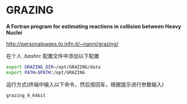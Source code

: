 <!-- GRAZING.md --- 
;; 
;; Description: 
;; Author: Hongyi Wu(吴鸿毅)
;; Email: wuhongyi@qq.com 
;; Created: 五 10月  2 19:02:35 2020 (+0800)
;; Last-Updated: 五 10月  2 19:07:25 2020 (+0800)
;;           By: Hongyi Wu(吴鸿毅)
;;     Update #: 2
;; URL: http://wuhongyi.cn -->

# GRAZING

**A Fortran program for estimating reactions in collision between Heavy Nuclei**

http://personalpages.to.infn.it/~nanni/grazing/


在个人 *.bashrc* 配置文件中添加以下配置

```bash
export GRAZING_DIR=/opt/GRAZING/data
export PATH=$PATH:/opt/GRAZING
```


运行方式(终端中输入以下命令，然后按回车，根据提示进行参数输入)

```bash
grazing_9_64bit
```




<!-- GRAZING.md ends here -->

